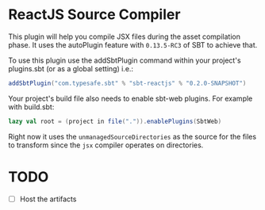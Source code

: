# ReactJS Source Compiler

This plugin will help you compile JSX files during the asset compilation phase.
It uses the autoPlugin feature with `0.13.5-RC3` of SBT to achieve that.

To use this plugin use the addSbtPlugin command within your project's
plugins.sbt (or as a global setting) i.e.:

```scala
addSbtPlugin("com.typesafe.sbt" % "sbt-reactjs" % "0.2.0-SNAPSHOT")
```

Your project's build file also needs to enable sbt-web plugins. For example with build.sbt:

```scala
lazy val root = (project in file(".")).enablePlugins(SbtWeb)
```

Right now it uses the `unmanagedSourceDirectories` as the source for the files
to transform since the `jsx` compiler operates on directories.

# TODO
- [ ] Host the artifacts
